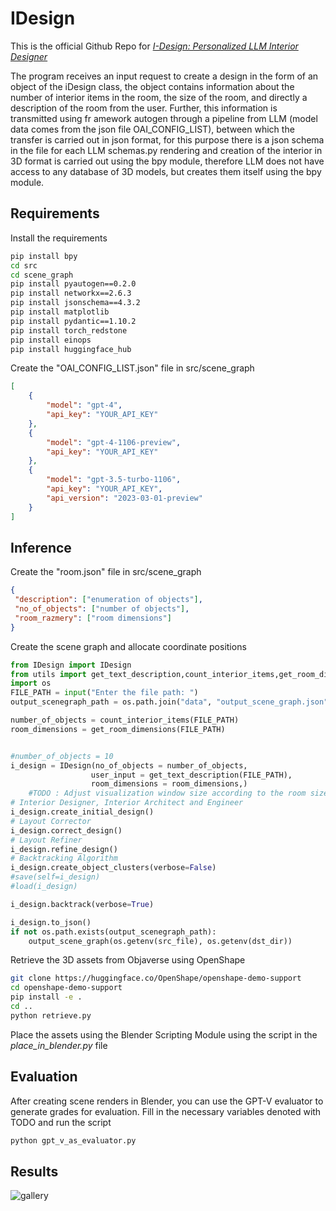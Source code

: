 # IDesign
This is the official Github Repo for [*I-Design: Personalized LLM Interior Designer*](https://atcelen.github.io/I-Design/)

The program receives an input request to create a design in the form of an object of the iDesign class, the object contains information about the number
of interior items in the room, the size of the room, and directly a description of the room from the user. Further, this information is transmitted using fr
amework autogen through a pipeline from LLM (model data comes from the json file OAI_CONFIG_LIST), between which the transfer is carried out in json format, for this
purpose there is a json schema in the file for each LLM schemas.py rendering and creation of the interior in 3D format is carried out using the bpy module, therefore
LLM does not have access to any database of 3D models, but creates them itself using the bpy module.

## Requirements
Install the requirements
```bash
pip install bpy
cd src
cd scene_graph
pip install pyautogen==0.2.0
pip install networkx==2.6.3
pip install jsonschema==4.3.2
pip install matplotlib
pip install pydantic==1.10.2
pip install torch_redstone
pip install einops
pip install huggingface_hub
```
Create the "OAI_CONFIG_LIST.json" file in src/scene_graph
```json
[
    {
        "model": "gpt-4",
        "api_key": "YOUR_API_KEY"
    },
    {
        "model": "gpt-4-1106-preview",
        "api_key": "YOUR_API_KEY"
    },
    {
        "model": "gpt-3.5-turbo-1106",
        "api_key": "YOUR_API_KEY",
        "api_version": "2023-03-01-preview"
    }
]
```

## Inference
Create the "room.json" file in src/scene_graph
```json
{
 "description": ["enumeration of objects"],
 "no_of_objects": ["number of objects"],
 "room_razmery": ["room dimensions"]
}
```
Create the scene graph and allocate coordinate positions
```python
from IDesign import IDesign
from utils import get_text_description,count_interior_items,get_room_dimensions ,output_scene_graph
import os
FILE_PATH = input("Enter the file path: ")
output_scenegraph_path = os.path.join("data", "output_scene_graph.json")

number_of_objects = count_interior_items(FILE_PATH)
room_dimensions = get_room_dimensions(FILE_PATH)


#number_of_objects = 10
i_design = IDesign(no_of_objects = number_of_objects, 
                  user_input = get_text_description(FILE_PATH), 
                  room_dimensions = room_dimensions,)
    #TODO : Adjust visualization window size according to the room size
# Interior Designer, Interior Architect and Engineer 
i_design.create_initial_design()
# Layout Corrector
i_design.correct_design()
# Layout Refiner
i_design.refine_design()
# Backtracking Algorithm
i_design.create_object_clusters(verbose=False)
#save(self=i_design)
#load(i_design)

i_design.backtrack(verbose=True)

i_design.to_json()
if not os.path.exists(output_scenegraph_path):
    output_scene_graph(os.getenv(src_file), os.getenv(dst_dir))
```

Retrieve the 3D assets from Objaverse using OpenShape
```bash
git clone https://huggingface.co/OpenShape/openshape-demo-support
cd openshape-demo-support
pip install -e .
cd ..
python retrieve.py
```

Place the assets using the Blender Scripting Module using the script in the *place_in_blender.py* file

## Evaluation
After creating scene renders in Blender, you can use the GPT-V evaluator to generate grades for evaluation. Fill in the necessary variables denoted with TODO and run the script
```bash
python gpt_v_as_evaluator.py
```

## Results
![gallery](imgs/gallery.jpg)
